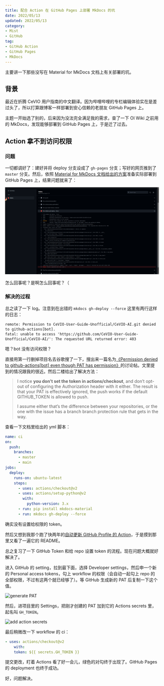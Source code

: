 ```yaml
---
title: 配合 Action 在 GitHub Pages 上部署 MkDocs 的坑
date: 2022/05/13
updated: 2022/05/13
category: 
- Mist
- GitHub
tag: 
- GitHub Action
- GitHub Pages
- MkDocs
---
```


主要讲一下那些没写在 Material for MkDocs 文档上有关部署的坑。

<!-- more -->

## 背景

最近在折腾 CeVIO 用户指南的中文翻译。因为哔哩哔哩的专栏编辑体验实在是差过头了，所以打算跟博客一样部署到安心信赖的老朋友 GitHub Pages 上。

主题一开始选了别的，后来因为没法完全满足我的需求，查了一下 OI Wiki 之前用的 MkDocs，发现能够部署到 GitHub Pages 上，于是迁了过去。

## Action 拿不到访问权限

### 问题

一切都调好了：建好并将 deploy 分支设成了 `gh-pages` 分支；写好的网页推到了 `master` 分支。然后，依照 [Material for MkDocs 文档给出的方案](https://squidfunk.github.io/mkdocs-material/publishing-your-site/#github-pages)准备实际部署到 GitHub Pages 上，结果问题就来了：

![ci summary](https://raw.githubusercontent.com/NachtgeistW/Berksey/1eb261e22a6304bd907cad175037a9b0c61f0178/_posts/image/2022-05-13_16-41-05.png)

怎么回事呢？是啊怎么回事呢？（

### 解决的过程

总之读了一下 log。注意到在出错的 `mkdocs gh-deploy --force` 这里有两行这样的日志：

```log
remote: Permission to CeVIO-User-Guide-Unofficial/CeVIO-AI.git denied to github-actions[bot].
fatal: unable to access 'https://github.com/CeVIO-User-Guide-Unofficial/CeVIO-AI/': The requested URL returned error: 403
```

嗯？bot 没有访问权限？

直接用第一行删掉项目名去谷歌搜了一下，搜出来一篇名为[《Permission denied to github-actions[bot] even though PAT has permission》](https://github.community/t/permission-denied-to-github-actions-bot-even-though-pat-has-permission/248028)的讨论帖。文里提到的情况跟我的很近。然后二楼给出了解决方法：

>I notice **you don’t set the token in actions/checkout**, and don’t opt-out of configuring the Authorization header with it either. The result is that your PAT is effectively ignored, the push works if the default GITHUB_TOKEN is allowed to push.
>
>I assume either that’s the difference between your repositories, or the one with the issue has a branch branch protection rule that gets in the way.

查看一下文档里给出的 yml 脚本：

```yml
name: ci 
on:
  push:
    branches:
      - master 
      - main
jobs:
  deploy:
    runs-on: ubuntu-latest
    steps:
      - uses: actions/checkout@v2
      - uses: actions/setup-python@v2
        with:
          python-version: 3.x
      - run: pip install mkdocs-material 
      - run: mkdocs gh-deploy --force
```

确实没有设置给权限的 token。

然后又想到我那个跑了快两年的[自动更新 GitHub Profile 的 Action](https://github.com/athul/waka-readme)，于是摸到那里又看了一遍它的 README。

总之复习了一下 GitHub Token 和给 repo 设置 token 的流程。现在问题大概就好解决了。

进入 GitHub 的 setting，拉到最下面，选择 Developer settings，然后申一个新的 Personal access tokens，勾上 workflow 的权限（会自动一起勾上 repo 的全部权限，不过有这两个就已经够了）。等 GitHub 生成新的 PAT 后复制一下这个值。

![generate PAT](2022-05-13_17-12-10.png)

然后，进项目里的 Settings，把刚才创建的 PAT 加到它的 Actions secrets 里，起名叫 `GH_TOKEN`。

![add action secrets](2022-05-13_17-14-27.png)

最后稍微改一下 workflow 的 ci：

```yml
- uses: actions/checkout@v2
    with:
    token: ${{ secrets.GH_TOKEN }}
```

提交更改，盯着 Actions 看了好一会儿，绿色的对勾终于出现了。GitHub Pages 的 deployment 也终于成功。

好，问题解决。
